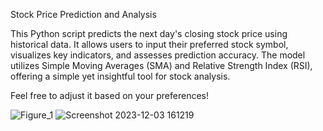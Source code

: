 
Stock Price Prediction and Analysis

This Python script predicts the next day's closing stock price using historical data. It allows users to input their preferred stock 
symbol, visualizes key indicators, and assesses prediction accuracy. The model utilizes Simple Moving Averages (SMA) and Relative 
Strength Index (RSI), offering a simple yet insightful tool for stock analysis.

Feel free to adjust it based on your preferences!

![Figure_1](https://github.com/MoustAhmed/PythonStockPrediction/assets/121663630/c83f5057-f806-42f3-8bd7-1837561956f9)
![Screenshot 2023-12-03 161219](https://github.com/MoustAhmed/PythonStockPrediction/assets/121663630/df4d0e83-f318-446d-90f5-68e677367844)
